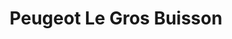 ---
title: "Peugeot Le Gros Buisson"
url: /hermanville-sur-mer/peugeot-le-gros-buisson/
shop: réparation de voitures
---